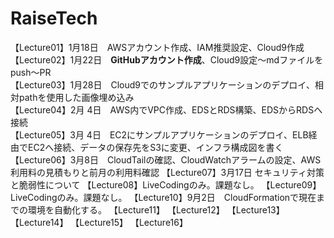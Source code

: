 # RaiseTech
【Lecture01】1月18日　AWSアカウント作成、IAM推奨設定、Cloud9作成  
【Lecture02】1月22日　**GitHubアカウント作成**、Cloud9設定～mdファイルをpush～PR  
【Lecture03】1月28日　Cloud9でのサンプルアプリケーションのデプロイ、相対pathを使用した画像埋め込み  
【Lecture04】2月 4日　AWS内でVPC作成、EDSとRDS構築、EDSからRDSへ接続  
【Lecture05】3月 4日　EC2にサンプルアプリケーションのデプロイ、ELB経由でEC2へ接続、データの保存先をS3に変更、インフラ構成図を書く
【Lecture06】3月8日　CloudTailの確認、CloudWatchアラームの設定、AWS利用料の見積もりと前月の利用料確認
【Lecture07】3月17日 セキュリティ対策と脆弱性について
【Lecture08】LiveCodingのみ。課題なし。
【Lecture09】LiveCodingのみ。課題なし。
【Lecture10】9月2日　CloudFormationで現在までの環境を自動化する。
【Lecture11】
【Lecture12】
【Lecture13】
【Lecture14】
【Lecture15】
【Lecture16】